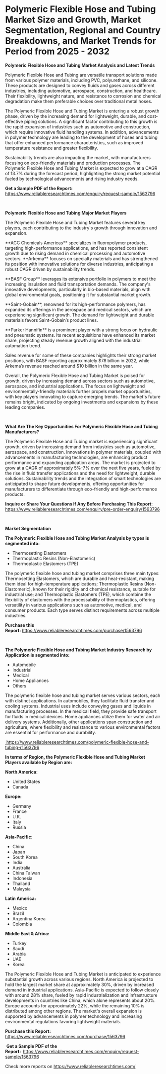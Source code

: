 <p><h1>Polymeric Flexible Hose and Tubing Market Size and Growth, Market Segmentation, Regional and Country Breakdowns, and Market Trends for Period from 2025 -  2032</h1></p><p><strong>Polymeric Flexible Hose and Tubing Market Analysis and Latest Trends</strong></p>
<p><p>Polymeric Flexible Hose and Tubing are versatile transport solutions made from various polymer materials, including PVC, polyurethane, and silicone. These products are designed to convey fluids and gases across different industries, including automotive, aerospace, construction, and healthcare. Their flexibility, lightweight nature, and resistance to corrosion and chemical degradation make them preferable choices over traditional metal hoses.</p><p>The Polymeric Flexible Hose and Tubing Market is entering a robust growth phase, driven by the increasing demand for lightweight, durable, and cost-effective piping solutions. A significant factor contributing to this growth is the rapid expansion of industries such as automotive and construction, which require innovative fluid handling systems. In addition, advancements in polymer technology are leading to the development of hoses and tubing that offer enhanced performance characteristics, such as improved temperature resistance and greater flexibility.</p><p>Sustainability trends are also impacting the market, with manufacturers focusing on eco-friendly materials and production processes. The Polymeric Flexible Hose and Tubing Market is expected to grow at a CAGR of 13.7% during the forecast period, highlighting the strong market potential fueled by technological advancements and rising industry needs.</p></p>
<p><strong>Get a Sample PDF of the Report:&nbsp;</strong> <a href="https://www.reliableresearchtimes.com/enquiry/request-sample/1563796?utm_campaign=3170&utm_medium=2&utm_source=Github&utm_content=ia&utm_term=02042025&utm_id=polymeric-flexible-hose-and-tubing">https://www.reliableresearchtimes.com/enquiry/request-sample/1563796</a></p>
<p>&nbsp;</p>
<p><strong>Polymeric Flexible Hose and Tubing Major Market Players</strong></p>
<p><p>The Polymeric Flexible Hose and Tubing Market features several key players, each contributing to the industry's growth through innovation and expansion. </p><p>**AGC Chemicals Americas** specializes in fluoropolymer products, targeting high-performance applications, and has reported consistent growth due to rising demand in chemical processing and automotive sectors. **Arkema** focuses on specialty materials and has strengthened its position with innovative solutions for diverse industries, anticipating a robust CAGR driven by sustainability trends.</p><p>**BASF Group** leverages its extensive portfolio in polymers to meet the increasing insulation and fluid transportation demands. The company's innovative developments, particularly in bio-based materials, align with global environmental goals, positioning it for substantial market growth. </p><p>**Saint-Gobain**, renowned for its high-performance polymers, has expanded its offerings in the aerospace and medical sectors, which are experiencing significant growth. The demand for lightweight and durable materials favors Saint-Gobain’s product lines.</p><p>**Parker Hannifin** is a prominent player with a strong focus on hydraulic and pneumatic systems. Its recent acquisitions have enhanced its market share, projecting steady revenue growth aligned with the industrial automation trend.</p><p>Sales revenue for some of these companies highlights their strong market positions, with BASF reporting approximately $78 billion in 2022, while Arkema’s revenue reached around $10 billion in the same year. </p><p>Overall, the Polymeric Flexible Hose and Tubing Market is poised for growth, driven by increasing demand across sectors such as automotive, aerospace, and industrial applications. The focus on lightweight and environmentally-friendly materials further propels market opportunities, with key players innovating to capture emerging trends. The market's future remains bright, indicated by ongoing investments and expansions by these leading companies.</p></p>
<p>&nbsp;</p>
<p><strong>What Are The Key Opportunities For Polymeric Flexible Hose and Tubing Manufacturers?</strong></p>
<p><p>The Polymeric Flexible Hose and Tubing market is experiencing significant growth, driven by increasing demand from industries such as automotive, aerospace, and construction. Innovations in polymer materials, coupled with advancements in manufacturing technologies, are enhancing product performance and expanding application areas. The market is projected to grow at a CAGR of approximately 5%-7% over the next five years, fueled by the rise in fluid transfer applications and the need for lightweight, durable solutions. Sustainability trends and the integration of smart technologies are anticipated to shape future developments, offering opportunities for manufacturers to differentiate through eco-friendly and high-performance products.</p></p>
<p><strong>Inquire or Share Your Questions If Any Before Purchasing This Report:</strong> <a href="https://www.reliableresearchtimes.com/enquiry/pre-order-enquiry/1563796?utm_campaign=3170&utm_medium=2&utm_source=Github&utm_content=ia&utm_term=02042025&utm_id=polymeric-flexible-hose-and-tubing">https://www.reliableresearchtimes.com/enquiry/pre-order-enquiry/1563796</a></p>
<p>&nbsp;</p>
<p><strong>Market Segmentation</strong></p>
<p><strong>The Polymeric Flexible Hose and Tubing Market Analysis by types is segmented into:</strong></p>
<p><ul><li>Thermosetting Elastomers</li><li>Thermoplastic Resins (Non-Elastomeric)</li><li>Thermoplastic Elastomers (TPE)</li></ul></p>
<p><p>The polymeric flexible hose and tubing market comprises three main types: Thermosetting Elastomers, which are durable and heat-resistant, making them ideal for high-temperature applications; Thermoplastic Resins (Non-Elastomeric), known for their rigidity and chemical resistance, suitable for industrial use; and Thermoplastic Elastomers (TPE), which combine the flexibility of elastomers with the processability of thermoplastics, offering versatility in various applications such as automotive, medical, and consumer products. Each type serves distinct requirements across multiple industries.</p></p>
<p><strong>Purchase this Report:&nbsp;</strong><a href="https://www.reliableresearchtimes.com/purchase/1563796?utm_campaign=3170&utm_medium=2&utm_source=Github&utm_content=ia&utm_term=02042025&utm_id=polymeric-flexible-hose-and-tubing">https://www.reliableresearchtimes.com/purchase/1563796</a></p>
<p>&nbsp;</p>
<p><strong>The Polymeric Flexible Hose and Tubing Market Industry Research by Application is segmented into:</strong></p>
<p><ul><li>Automobile</li><li>Industrial</li><li>Medical</li><li>Home Appliances</li><li>Others</li></ul></p>
<p><p>The polymeric flexible hose and tubing market serves various sectors, each with distinct applications. In automobiles, they facilitate fluid transfer and cooling systems. Industrial uses include conveying gases and liquids in manufacturing processes. In the medical field, they provide safe transport for fluids in medical devices. Home appliances utilize them for water and air delivery systems. Additionally, other applications span construction and agriculture, where flexibility and resistance to various environmental factors are essential for performance and durability.</p></p>
<p><a href="https://www.reliableresearchtimes.com/polymeric-flexible-hose-and-tubing-r1563796?utm_campaign=3170&utm_medium=2&utm_source=Github&utm_content=ia&utm_term=02042025&utm_id=polymeric-flexible-hose-and-tubing">&nbsp;https://www.reliableresearchtimes.com/polymeric-flexible-hose-and-tubing-r1563796</a></p>
<p><strong>In terms of Region, the Polymeric Flexible Hose and Tubing Market Players available by Region are:</strong></p>
<p>
    <p> <strong> North America: </strong>
        <ul>
            <li>United States</li>
            <li>Canada</li>
        </ul>
        </p> 
    <p> <strong> Europe: </strong>
        <ul>
            <li>Germany</li>
            <li>France</li>
            <li>U.K.</li>
            <li>Italy</li>
            <li>Russia</li>
        </ul>
        </p> 
    <p> <strong> Asia-Pacific: </strong>
        <ul>
            <li>China</li>
            <li>Japan</li>
            <li>South Korea</li>
            <li>India</li>
            <li>Australia</li>
            <li>China Taiwan</li>
            <li>Indonesia</li>
            <li>Thailand</li>
            <li>Malaysia</li>
        </ul>
        </p> 
    <p> <strong> Latin America: </strong>
        <ul>
            <li>Mexico</li>
            <li>Brazil</li>
            <li>Argentina Korea</li>
            <li>Colombia</li>
        </ul>
        </p> 
    <p> <strong> Middle East & Africa: </strong>
        <ul>
            <li>Turkey</li>
            <li>Saudi</li>
            <li>Arabia</li>
            <li>UAE</li>
            <li>Korea</li>
        </ul>
    </p>
    </p>
<p><p>The Polymeric Flexible Hose and Tubing Market is anticipated to experience substantial growth across various regions. North America is projected to hold the largest market share at approximately 30%, driven by increased demand in industrial applications. Asia-Pacific is expected to follow closely with around 28% share, fueled by rapid industrialization and infrastructure developments in countries like China, which alone represents about 20%. Europe accounts for approximately 22%, while the remaining 10% is distributed among other regions. The market's overall expansion is supported by advancements in polymer technology and increasing environmental regulations favoring lightweight materials.</p></p>
<p><strong>Purchase this Report: </strong><a href="https://www.reliableresearchtimes.com/purchase/1563796?utm_campaign=3170&utm_medium=2&utm_source=Github&utm_content=ia&utm_term=02042025&utm_id=polymeric-flexible-hose-and-tubing">https://www.reliableresearchtimes.com/purchase/1563796</a></p>
<p>&nbsp;<strong>Get a Sample PDF of the Report:&nbsp;&nbsp;</strong><a href="https://www.reliableresearchtimes.com/enquiry/request-sample/1563796?utm_campaign=3170&utm_medium=2&utm_source=Github&utm_content=ia&utm_term=02042025&utm_id=polymeric-flexible-hose-and-tubing">https://www.reliableresearchtimes.com/enquiry/request-sample/1563796</a></p>
<p><strong></strong></p>
<p>Check more reports on <a href="https://www.reliableresearchtimes.com/?utm_campaign=3170&utm_medium=2&utm_source=Github&utm_content=ia&utm_term=02042025&utm_id=polymeric-flexible-hose-and-tubing">https://www.reliableresearchtimes.com/</a></p>